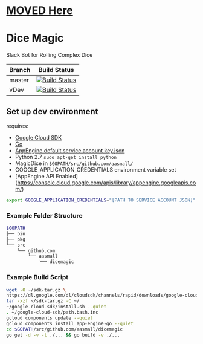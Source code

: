 # [MOVED Here](https://gitlab.com/dicemagic/dicemagic)

# Dice Magic

Slack Bot for Rolling Complex Dice


|Branch|Build Status |
|--|--|
| master | [![Build Status](https://semaphoreci.com/api/v1/smallnet/dicemagic/branches/master/badge.svg)](https://semaphoreci.com/smallnet/dicemagic) |
| vDev |  [![Build Status](https://semaphoreci.com/api/v1/smallnet/dicemagic/branches/vdev/badge.svg)](https://semaphoreci.com/smallnet/dicemagic)|

## Set up dev environment

requires:
 - [Google Cloud SDK](https://cloud.google.com/sdk/downloads)
 - [Go](https://golang.org/doc/install)
 - [AppEngine default service account key.json](https://console.cloud.google.com/iam-admin/serviceaccounts/project)
 - Python 2.7  `sudo apt-get install python`
 - MagicDice in `$GOPATH/src/github.com/aasmall/`
 - GOOGLE_APPLICATION_CREDENTIALS environment variable set
 - [AppEngine API Enabled] (https://console.cloud.google.com/apis/library/appengine.googleapis.com/)

```bash
export GOOGLE_APPLICATION_CREDENTIALS="[PATH TO SERVICE ACCOUNT JSON]"
```

### Example Folder Structure

```bash
$GOPATH
├── bin
├── pkg
└── src
    └── github.com
        └── aasmall
            └── dicemagic
```

### Example Build Script

```bash
wget -O ~/sdk-tar.gz \
https://dl.google.com/dl/cloudsdk/channels/rapid/downloads/google-cloud-sdk-200.0.0-linux-x86_64.tar.gz
tar -xzf ~/sdk-tar.gz -C ~/
~/google-cloud-sdk/install.sh --quiet
. ~/google-cloud-sdk/path.bash.inc
gcloud components update --quiet
gcloud components install app-engine-go --quiet
cd $GOPATH/src/github.com/aasmall/dicemagic
go get -d -v -t ./... && go build -v ./...

```


